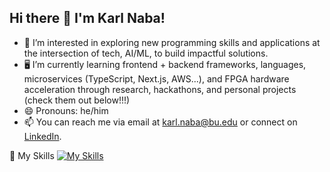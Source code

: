 ## Hi there 👋 I'm Karl Naba!

- 👀  I’m interested in exploring new programming skills and applications at the intersection of tech, AI/ML, to build impactful solutions.  
- 🖥️ I’m currently learning frontend + backend frameworks, languages, microservices (TypeScript, Next.js, AWS...), and FPGA hardware acceleration through research, hackathons, and personal projects (check them out below!!!) 
- 😄 Pronouns: he/him  
- 📫 You can reach me via email at [karl.naba@bu.edu](mailto:karl.naba@bu.edu) or connect on [LinkedIn](https://www.linkedin.com/in/karl-naba/).

🔧 My Skills
[![My Skills](https://skillicons.dev/icons?i=arduino,was,azure,bash,bootstrap,c,cs,cpp,cloudflare,CSS,discord,django,docker,dotnet,elasticsearch,emacs,express,fastapi,flask,gamemakerstudio,gcp,git,github,gmail,html,java,js,linkedin,matlab,mongodb,nextjs,mysql,nodejs,npm,powershell,py,pytorch,raspberrypi,react,spring,sqlite,tensorflow,ts,visualstudio,vscode,,wasm)](https://skillicons.dev)

<!--
**Karlnaba/Karlnaba** is a ✨ _special_ ✨ repository because its `README.md` (this file) appears on your GitHub profile.

Here are some ideas to get you started:

- 👀 I’m interested in exploring new programming skills and applications at the intersection of tech, AI/ML
- 🌱 I’m currently learning frontend + backend frameworks, languages, and microservices (TypeScript, Next.js, AWS...) through Hackathons and personal projects (check them out below!!!)
- 👯 I’m looking to collaborate on ...
- 🤔 I’m looking for help with ...
- 💬 Ask me about ...
- 📫 How to reach me: ...
- 😄 Pronouns: he/him
- ⚡ Fun fact: I am trilingual!
-->
